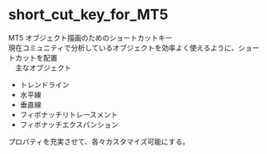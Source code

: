 # short_cut_key_for_MT5  
MT5 オブジェクト描画のためのショートカットキー  
現在コミュニティで分析しているオブジェクトを効率よく使えるように、ショートカットを配置  
　主なオブジェクト
- トレンドライン
- 水平線  
- 垂直線  
- フィボナッチリトレースメント  
- フィボナッチエクスパンション  

プロパティを充実させて、各々カスタマイズ可能にする。  
